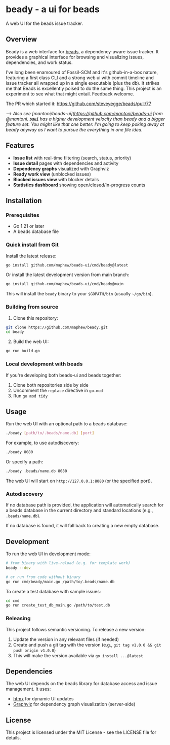 # beady - a ui for beads

A web UI for the beads issue tracker.

## Overview

Beady is a web interface for [beads](https://github.com/steveyegge/beads), a
dependency-aware issue tracker. It provides a graphical interface for browsing and
visualizing issues, dependencies, and work status.

I've long been enamoured of Fossil-SCM and it's github-in-a-box nature, featuring a first class CLI and a strong web ui with commit timeline and issue tracker all wrapped up in a single executable (plus the db). It strikes me that Beads is excellently poised to do the same thing. This project is an experiment to see what that might entail. Feedback welcome.

The PR which started it: 
https://github.com/steveyegge/beads/pull/77


_--> Also see [mantoni/beads-ui](https://github.com/mantoni/beads-ui from @mantoni. **`bdui`** has a higher development velocity than beady and a bigger feature set. You might like that one better. I'm going to keep poking away at beady anyway as I want to pursue the everything in one file idea._

## Features

- **Issue list** with real-time filtering (search, status, priority)
- **Issue detail** pages with dependencies and activity
- **Dependency graphs** visualized with Graphviz
- **Ready work view** (unblocked issues)
- **Blocked issues view** with blocker details
- **Statistics dashboard** showing open/closed/in-progress counts

## Installation

### Prerequisites

- Go 1.21 or later
- A beads database file

### Quick install from Git

Install the latest release:

```bash
go install github.com/maphew/beads-ui/cmd/beady@latest
```

Or install the latest development version from main branch:

```bash
go install github.com/maphew/beads-ui/cmd/beady@main
```

This will install the `beady` binary to your `$GOPATH/bin` (usually `~/go/bin`).

### Building from source

1. Clone this repository:
```bash
git clone https://github.com/maphew/beady.git
cd beady
```

2. Build the web UI:
```bash
go run build.go
```

### Local development with beads

If you're developing both beads-ui and beads together:

1. Clone both repositories side by side
2. Uncomment the `replace` directive in `go.mod`
3. Run `go mod tidy`

## Usage

Run the web UI with an optional path to a beads database:

```bash
./beady [path/to/.beads/name.db] [port]
```

For example, to use autodiscovery:
```bash
./beady 8080
```

Or specify a path:
```bash
./beady .beads/name.db 8080
```

The web UI will start on `http://127.0.0.1:8080` (or the specified port).

### Autodiscovery

If no database path is provided, the application will automatically search for a beads database in the current directory and standard locations (e.g., `.beads/name.db`).

If no database is found, it will fall back to creating a new empty database.

## Development

To run the web UI in development mode:

```bash
# from binary with live-reload (e.g. for template work)
beady --dev 

# or run from code without binary
go run cmd/beady/main.go /path/to/.beads/name.db
```

To create a test database with sample issues:

```bash
cd cmd
go run create_test_db_main.go /path/to/test.db
```

### Releasing

This project follows semantic versioning. To release a new version:

1. Update the version in any relevant files (if needed)
2. Create and push a git tag with the version (e.g., `git tag v1.0.0 && git push origin v1.0.0`)
3. This will make the version available via `go install ...@latest`

## Dependencies

The web UI depends on the beads library for database access and issue management. It uses:

- [htmx](https://htmx.org) for dynamic UI updates
- [Graphviz](https://graphviz.org) for dependency graph visualization (server-side)

## License

This project is licensed under the MIT License - see the LICENSE file for details.
